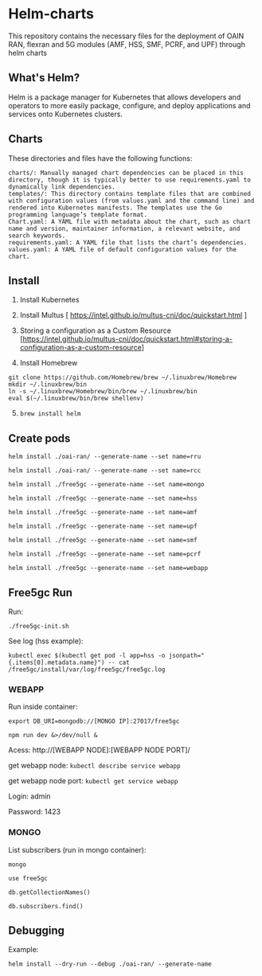 # Helm-charts
This repository contains the necessary files for the deployment of OAIN RAN, flexran and 5G modules (AMF, HSS, SMF, PCRF, and UPF) through helm charts

## What's Helm?

Helm is a package manager for Kubernetes that allows developers and operators to more easily package, configure, and deploy applications and services onto Kubernetes clusters.

## Charts
These directories and files have the following functions:

    charts/: Manually managed chart dependencies can be placed in this directory, though it is typically better to use requirements.yaml to dynamically link dependencies.
    templates/: This directory contains template files that are combined with configuration values (from values.yaml and the command line) and rendered into Kubernetes manifests. The templates use the Go programming language’s template format.
    Chart.yaml: A YAML file with metadata about the chart, such as chart name and version, maintainer information, a relevant website, and search keywords.
    requirements.yaml: A YAML file that lists the chart’s dependencies.
    values.yaml: A YAML file of default configuration values for the chart.

## Install 
1. Install Kubernetes

2. Install Multus [ https://intel.github.io/multus-cni/doc/quickstart.html ]

3. Storing a configuration as a Custom Resource [https://intel.github.io/multus-cni/doc/quickstart.html#storing-a-configuration-as-a-custom-resource]

4. Install Homebrew

```
git clone https://github.com/Homebrew/brew ~/.linuxbrew/Homebrew
mkdir ~/.linuxbrew/bin
ln -s ~/.linuxbrew/Homebrew/bin/brew ~/.linuxbrew/bin
eval $(~/.linuxbrew/bin/brew shellenv)
```

5. ``brew install helm``


## Create pods

``helm install ./oai-ran/ --generate-name --set name=rru``

``helm install ./oai-ran/ --generate-name --set name=rcc``

``helm install ./free5gc --generate-name --set name=mongo``

``helm install ./free5gc --generate-name --set name=hss``

``helm install ./free5gc --generate-name --set name=amf``

``helm install ./free5gc --generate-name --set name=upf``

``helm install ./free5gc --generate-name --set name=smf``

``helm install ./free5gc --generate-name --set name=pcrf``

``helm install ./free5gc --generate-name --set name=webapp``


## Free5gc Run 

Run:

``./free5gc-init.sh``

See log (hss example):

``kubectl exec $(kubectl get pod -l app=hss -o jsonpath="{.items[0].metadata.name}") -- cat /free5gc/install/var/log/free5gc/free5gc.log``

### WEBAPP

Run inside container:

``export DB_URI=mongodb://[MONGO IP]:27017/free5gc``

``npm run dev &>/dev/null &``

Acess: http://[WEBAPP NODE]:[WEBAPP NODE PORT]/

get webapp node: ``kubectl describe service webapp``

get webapp node port: ``kubectl get service webapp``


Login: admin

Password: 1423

### MONGO

List subscribers (run in mongo container):


``mongo``

``use free5gc``

``db.getCollectionNames()``

``db.subscribers.find()``

## Debugging

Example:

``helm install --dry-run --debug ./oai-ran/ --generate-name``


